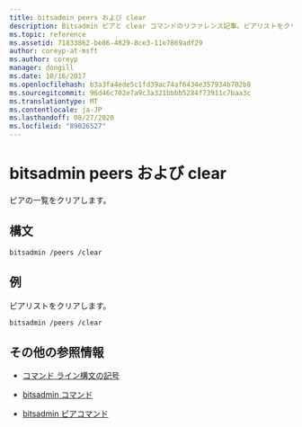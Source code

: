 ```yaml
---
title: bitsadmin peers および clear
description: Bitsadmin ピアと clear コマンドのリファレンス記事。ピアリストをクリアします。
ms.topic: reference
ms.assetid: 71833862-be86-4829-8ce3-11e7869adf29
author: coreyp-at-msft
ms.author: coreyp
manager: dongill
ms.date: 10/16/2017
ms.openlocfilehash: b3a3fa4ede5c1fd39ac74af6434e357934b702b8
ms.sourcegitcommit: 96d46c702e7a9c3a321bbbb5284f73911c7baa3c
ms.translationtype: MT
ms.contentlocale: ja-JP
ms.lasthandoff: 08/27/2020
ms.locfileid: "89026527"
---
```

# <a name="bitsadmin-peers-and-clear"></a>bitsadmin peers および clear

ピアの一覧をクリアします。

## <a name="syntax"></a>構文

```
bitsadmin /peers /clear
```

## <a name="examples"></a>例

ピアリストをクリアします。

```
bitsadmin /peers /clear
```

## <a name="additional-references"></a>その他の参照情報

- [コマンド ライン構文の記号](command-line-syntax-key.md)

- [bitsadmin コマンド](bitsadmin.md)

- [bitsadmin ピアコマンド](bitsadmin-peers.md)
